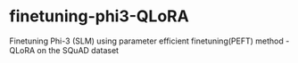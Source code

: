 # finetuning-phi3-QLoRA
Finetuning Phi-3 (SLM) using parameter efficient finetuning(PEFT) method - QLoRA on the SQuAD dataset
